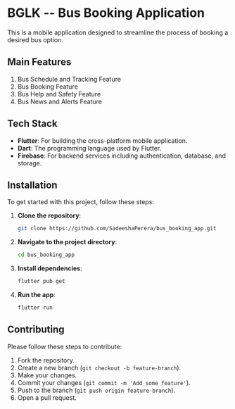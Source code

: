 # BGLK -- Bus Booking Application 


This is a mobile application designed to streamline the process of booking a desired bus option.

## Main Features
1.  Bus Schedule and Tracking Feature
2.  Bus Booking Feature
3.  Bus Help and Safety Feature
4.  Bus News and Alerts Feature

## Tech Stack
- **Flutter**: For building the cross-platform mobile application.
- **Dart**: The programming language used by Flutter.
- **Firebase**: For backend services including authentication, database, and storage.



## Installation
To get started with this project, follow these steps:

1. **Clone the repository**:
    ```sh
    git clone https://github.com/SadeeshaPerera/bus_booking_app.git
    ```
2. **Navigate to the project directory**:
    ```sh
    cd bus_booking_app
    ```
3. **Install dependencies**:
    ```sh
    flutter pub get
    ```
4. **Run the app**:
    ```sh
    flutter run
    ```



## Contributing
Please follow these steps to contribute:

1. Fork the repository.
2. Create a new branch (`git checkout -b feature-branch`).
3. Make your changes.
4. Commit your changes (`git commit -m 'Add some feature'`).
5. Push to the branch (`git push origin feature-branch`).
6. Open a pull request.


